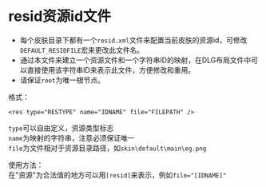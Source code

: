 # resid资源id文件
- 每个皮肤目录下都有一个`resid.xml`文件来配置当前皮肤的资源id，可修改`DEFAULT_RESIDFILE`宏来更改此文件名。
- 通过本文件来建立一个资源文件和一个字符串ID的映射，在DLG布局文件中可以直接使用该字符串ID来表示此文件，方便修改和重用。
- 请保证`root`为唯一根节点。

格式：
```
<res type="RESTYPE" name="IDNAME" file="FILEPATH" />
```
`type`可以自由定义，资源类型标志  
`name`为映射的字符串，注意必须保证唯一  
`file`为文件相对于资源目录路径，如`skin\default\main\eg.png`

使用方法：  
在"资源"为合法值的地方可以用`[resid]`来表示，例如`file="[IDNAME]"`